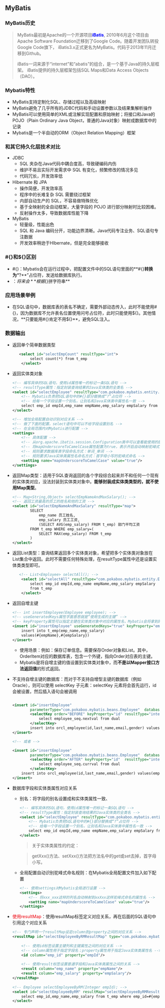 ## MyBatis

### MyBatis历史

> MyBatis最初是Apache的一个开源项目<span style="color:blue;font-weight:bold;">iBatis</span>, 2010年6月这个项目由Apache Software Foundation迁移到了Google Code。随着开发团队转投Google Code旗下， iBatis3.x正式更名为MyBatis。代码于2013年11月迁移到Github。
>
> iBatis一词来源于“internet”和“abatis”的组合，是一个基于Java的持久层框架。 iBatis提供的持久层框架包括SQL Maps和Data Access Objects（DAO）。

### Mybatis特性

- MyBatis支持定制化SQL、存储过程以及高级映射
- MyBatis避免了几乎所有的JDBC代码和手动设置参数以及结果集解析操作
- MyBatis可以使用简单的XML或注解实现配置和原始映射；将接口和Java的POJO（Plain Ordinary Java Object，普通的Java对象）映射成数据库中的记录
- Mybatis是一个半自动的ORM（Object   Relation  Mapping）框架

### 和其它持久化层技术对比

- JDBC
  - SQL 夹杂在Java代码中耦合度高，导致硬编码内伤
  - 维护不易且实际开发需求中 SQL 有变化，频繁修改的情况多见
  - 代码冗长，开发效率低
- Hibernate 和 JPA
  - 操作简便，开发效率高
  - 程序中的长难复杂 SQL 需要绕过框架
  - 内部自动生产的 SQL，不容易做特殊优化
  - 基于全映射的全自动框架，大量字段的 POJO 进行部分映射时比较困难。
  - 反射操作太多，导致数据库性能下降
- MyBatis
  - 轻量级，性能出色
  - SQL 和 Java 编码分开，功能边界清晰。Java代码专注业务、SQL语句专注数据
  - 开发效率稍逊于HIbernate，但是完全能够接收

### #{}和${}区别

- #{}：Mybatis会在运行过程中，把配置文件中的SQL语句里面的**#{}**转换为“**?**”占位符，发送给数据库执行。
- ${}：将来会**根据${}拼字符串**

### 应用场景举例

- 在SQL语句中，数据库表的表名不确定，需要外部动态传入，此时不能使用#{}，因为数据库不允许表名位置使用问号占位符，此时只能使用${}。其他情况，**只要能用#{}肯定不用${}**，避免SQL注入。

### 数据输出

- 返回单个简单数据类型

  ```xml
     <select id="selectEmpCount" resultType="int">
          select count(*) from t_emp
      </select>
  ```

- 返回实体类对象

  ```xml
  <!-- 编写具体的SQL语句，使用id属性唯一的标记一条SQL语句 -->
  <!-- resultType属性：指定封装查询结果的Java实体类的全类名 -->
  <select id="selectEmployee" resultType="com.pokaboo.mybatis.entity.Employee">
      <!-- Mybatis负责把SQL语句中的#{}部分替换成“?”占位符 -->
      <!-- 给每一个字段设置一个别名，让别名和Java实体类中属性名一致 -->
      select emp_id empId,emp_name empName,emp_salary empSalary from t_emp where emp_id=#{maomi}
  </select>
  
  <!-- 增加全局配置自动识别对应关系 -->
  <!-- 做了下面的配置，select语句中可以不给字段设置别名 -->
  <!-- 在全局范围内对Mybatis进行配置 -->
  <settings>
      <!-- 具体配置 -->
      <!-- 从org.apache.ibatis.session.Configuration类中可以查看能使用的配置项 -->
      <!-- 将mapUnderscoreToCamelCase属性配置为true，表示开启自动映射驼峰式命名规则 -->
      <!-- 规则要求数据库表字段命名方式：单词_单词 -->
      <!-- 规则要求Java实体类属性名命名方式：首字母小写的驼峰式命名 -->
      <setting name="mapUnderscoreToCamelCase" value="true"/>
  </settings>
  ```

- 返回Map类型：适用于SQL查询返回的各个字段综合起来并不和任何一个现有的实体类对应，没法封装到实体类对象中。**能够封装成实体类类型的，就不使用Map类型**。

  ```xml
  <!-- Map<String,Object> selectEmpNameAndMaxSalary(); -->
  <!-- 返回工资最高的员工的姓名和他的工资 -->
  <select id="selectEmpNameAndMaxSalary" resultType="map">
          SELECT
              emp_name 员工姓名,
              emp_salary 员工工资,
              (SELECT AVG(emp_salary) FROM t_emp) 部门平均工资
          FROM t_emp WHERE emp_salary=(
              SELECT MAX(emp_salary) FROM t_emp
          )
  </select>
  ```

- 返回List类型：查询结果返回多个实体类对象，希望把多个实体类对象放在List集合中返回。此时不需要任何特殊处理，在resultType属性中还是设置实体类类型即可。

  ```xml
     <!-- List<Employee> selectAll(); -->
      <select id="selectAll" resultType="com.pokaboo.mybatis.entity.Employee">
          select emp_id empId,emp_name empName,emp_salary empSalary
          from t_emp
      </select>
  ```

- 返回自增主键

  ```xml
  <!-- int insertEmployee(Employee employee); -->
  <!-- useGeneratedKeys属性字面意思就是“使用生成的主键” -->
  <!-- keyProperty属性可以指定主键在实体类对象中对应的属性名，Mybatis会将拿到的主键值存入这个属性 -->
  <insert id="insertEmployee" useGeneratedKeys="true" keyProperty="empId">
      insert into t_emp(emp_name,emp_salary)
      values(#{empName},#{empSalary})
  </insert>
  ```

  - 使用场景：例如：保存订单信息。需要保存Order对象和List<OrderItem>。其中，OrderItem对应的数据库表，包含一个外键，指向Order对应表的主键。
  - Mybatis是将自增主键的值设置到实体类对象中，而**不是以Mapper接口方法返回值**的形式返回。

- 不支持自增主键的数据库：而对于不支持自增型主键的数据库（例如 Oracle），则可以使用 selectKey 子元素：selectKey  元素将会首先运行，id  会被设置，然后插入语句会被调用

  ```xml
  
  <insert id="insertEmployee" 
          parameterType="com.pokaboo.mybatis.beans.Employee"  databaseId="oracle">
          <selectKey order="BEFORE" keyProperty="id" resultType="integer">
              select employee_seq.nextval from dual 
          </selectKey>    
          insert into orcl_employee(id,last_name,email,gender) values(#{id},{lastName},#{email},#{gender})
  </insert>
  
  <!-- 或者 -->
  
  <insert id="insertEmployee" 
          parameterType="com.pokaboo.mybatis.beans.Employee"  databaseId="oracle">
          <selectKey order="AFTER" keyProperty="id"  resultType="integer">
              select employee_seq.currval from dual 
          </selectKey>    
      insert into orcl_employee(id,last_name,email,gender) values(employee_seq.nextval,#{lastName},#{email},#{gender})
  </insert>
  ```

- 数据库字段和实体类属性对应关系

  - 别名：将字段的别名设置成和实体类属性一致、

    ```xml
    <!-- 编写具体的SQL语句，使用id属性唯一的标记一条SQL语句 -->
    <!-- resultType属性：指定封装查询结果的Java实体类的全类名 -->
    <select id="selectEmployee" resultType="com.pokaboo.mybatis.entity.Employee">
        <!-- Mybatis负责把SQL语句中的#{}部分替换成“?”占位符 -->
        <!-- 给每一个字段设置一个别名，让别名和Java实体类中属性名一致 -->
        select emp_id empId,emp_name empName,emp_salary empSalary from t_emp where emp_id=#{maomi}
    </select>
    ```

    

    >关于实体类属性的约定：

    > getXxx()方法、setXxx()方法把方法名中的get或set去掉，首字母小写。

  - 全局配置自动识别驼峰式命名规则：在Mybatis全局配置文件加入如下配置

    ```xml
    <!-- 使用settings对Mybatis全局进行设置 -->
    <settings>
        <!-- 将xxx_xxx这样的列名自动映射到xxXxx这样驼峰式命名的属性名 -->
        <setting name="mapUnderscoreToCamelCase" value="true"/>
    </settings>
    ```

- <font color='red;font-weight:bold;'>使用resultMap</font>：使用resultMap标签定义对应关系，再在后面的SQL语句中引用这个对应关系

  ```xml
  <!-- 专门声明一个resultMap设定column到property之间的对应关系 -->
  <resultMap id="selectEmployeeByRMResultMap" type="com.pokaboo.mybatis.entity.Employee">
      
      <!-- 使用id标签设置主键列和主键属性之间的对应关系 -->
      <!-- column属性用于指定字段名；property属性用于指定Java实体类属性名 -->
      <id column="emp_id" property="empId"/>
      
      <!-- 使用result标签设置普通字段和Java实体类属性之间的关系 -->
      <result column="emp_name" property="empName"/>
      <result column="emp_salary" property="empSalary"/>
  </resultMap>
      
  <!-- Employee selectEmployeeByRM(Integer empId); -->
  <select id="selectEmployeeByRM" resultMap="selectEmployeeByRMResultMap">
      select emp_id,emp_name,emp_salary from t_emp where emp_id=#{empId}
  </select>
  ```

  

